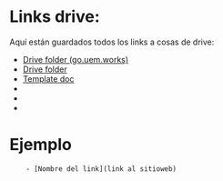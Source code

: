 # Links drive:

Aquí están guardados todos los links a cosas de drive:

- [Drive folder (go.uem.works)](https://go.uem.works/drive-folder)
- [Drive folder](https://drive.google.com/drive/folders/1LU4oFUWyHIkCBRCBYRTt5GALQJEAYB7a)
- [Template doc](https://go.uem.works/doc-template)
- []()
- []()
- []()

# Ejemplo
		- [Nombre del link](link al sitioweb)
